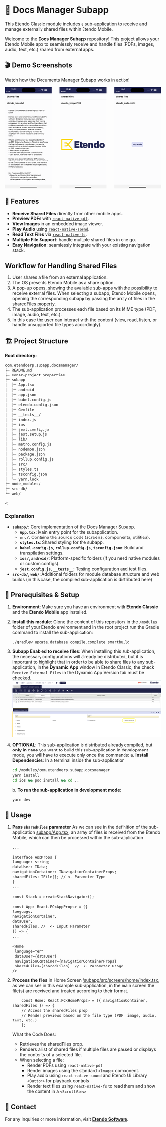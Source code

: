 # 📂 Docs Manager Subapp

This Etendo Classic module includes a sub-application to receive and manage externally shared files within Etendo Mobile.

Welcome to the **Docs Manager Subapp** repository! This project allows your Etendo Mobile app to seamlessly receive and handle files (PDFs, images, audio, text, etc.) shared from external apps.  

## 🎬 Demo Screenshots

Watch how the Documents Manager Subapp works in action!

<div style="display: flex; justify-content: space-between;">
  <img src="./subapp/assets/shared_files_etendo_notes.png" alt="Share Notes" width="30%"/>
  <img src="./subapp/assets/shared_files_etendo_image.png" alt="Share Image" width="30%"/>
  <img src="./subapp/assets/shared_files_etendo_audio.png" alt="Share Audio" width="30%"/>
</div>

## 🌟 Features
- **Receive Shared Files** directly from other mobile apps.
- **Preview PDFs** with [`react-native-pdf`](https://github.com/wonday/react-native-pdf).
- **View Images** in an embedded image viewer.
- **Play Audio** using [`react-native-sound`](https://github.com/zmxv/react-native-sound).
- **Read Text Files** via [`react-native-fs`](https://github.com/itinance/react-native-fs).
- **Multiple File Support**: handle multiple shared files in one go.
- **Easy Navigation**: seamlessly integrate with your existing navigation stack.

## Workflow for Handling Shared Files
1. User shares a file from an external application.
2. The OS presents Etendo Mobile as a share option.
3. A pop-up opens, showing the available sub-apps with the possibility to receive external files. When selecting a subapp, Etendo Mobile opens, opening the corresponding subapp by passing the array of files in the sharedFiles property.
4. The sub-application processes each file based on its MIME type (PDF, image, audio, text, etc.).
5. In this case the user can interact with the content (view, read, listen, or handle unsupported file types accordingly).

## 🏗️ Project Structure

**Root directory:**  
```
com.etendoerp.subapp.docsmanager/
├─ README.md
├─ sonar-project.properties
├─ subapp
│  ├─ App.tsx
│  ├─ android
│  ├─ app.json
│  ├─ babel.config.js
│  ├─ etendo.config.json
│  ├─ Gemfile
│  ├─ __tests__/
│  ├─ index.js
│  ├─ ios
│  ├─ jest.config.js
│  ├─ jest.setup.js
│  ├─ lib/
│  ├─ metro.config.js
│  ├─ nodemon.json
│  ├─ package.json
│  ├─ rollup.config.js
│  ├─ src/
│  ├─ styles.ts
│  ├─ tsconfig.json
│  └─ yarn.lock
├─ node_modules/
├─ src-db/
└─ web/
```
<
### Explanation

- **`subapp/`**: Core implementation of the Docs Manager Subapp.
  - **`App.tsx`**: Main entry point for the subapplication.
  - **`src/`**: Contains the source code (screens, components, utilities).
  - **`styles.ts`**: Shared styling for the subapp.
  - **`babel.config.js`**, **`rollup.config.js`**, **`tsconfig.json`**: Build and transpilation settings.
  - **`ios/`, `android/`**: Platform-specific folders (if you need native modules or custom configs).
  - **`jest.config.js`**, **`__tests__`**: Testing configuration and test files.
- **`src-db/`, `web/`**: Additional folders for module database structure  and  web builds (in this case, the compiled sub-application is distributed here)

## 📝 Prerequisites & Setup

1. **Environment**: Make sure you have an environment with **Etendo Classic** and the **Etendo Mobile** app installed.
2. **Install this module**: Clone the content of this repository in the `/modules` folder of your Etendo environment and in the root project run the Gradle command to install the sub-application: 
    ```bash
    ./gradlew update.database compile.complete smartbuild
    ```
3. **Subapp Enabled to receive files**: When installing this sub-application, the necessary configurations will already be distributed, but it is important to highlight that in order to be able to share files to any sub-application, in the **Dynamic App** window in Etendo Classic, the check `Receive External Files` in the Dynamic App Version tab must be checked.
   ![Dynamic App Configuration](./subapp/assets/shared_files_configuration.png)

4. **OPTIONAL**: This sub-application is distributed already compiled, but **only in case** you want to build this sub-application in development mode, you will have to execute only once the commands:
   a. **Install Dependencies**: In a terminal inside the sub-application
      ```bash
      cd /modules/com.etendoerp.subapp.docsmanager
      yarn install
      cd ios && pod install && cd ..
      ```
   b. **To run the sub-application in development mode:**
      ```bash
      yarn dev
      ```

## 🚀 Usage

1. **Pass `sharedFiles` parameter** As we can see in the definition of the sub-application [subapp/App.tsx](./subapp/App.tsx), an array of files is received from the Etendo Mobile, which can then be processed within the sub-application
   
    ```tsx
    ...
   
    interface AppProps {
    language: string;
    dataUser: IData;
    navigationContainer: INavigationContainerProps;
    sharedFiles: IFile[]; // <- Parameter Type
    }
    ...
   
    const Stack = createStackNavigator();
    
    const App: React.FC<AppProps> = ({
    language,
    navigationContainer,
    dataUser,
    sharedFiles, //  <- Input Parameter
    }) => {
    ...
   
    <Home
     language="en"
     dataUser={dataUser}
     navigationContainer={navigationContainerProps}
     sharedFiles={sharedFiles}  //  <- Parameter Usage
    />
   ```

2. **Process the files** in Home Screen [/subapp/src/screens/home/index.tsx](./subapp/src/screens/home/index.tsx ), as we can see in this example sub-application, in the main screen the file(s) are received and treated according to their format.

    ```tsx
        const Home: React.FC<HomeProps> = ({ navigationContainer, sharedFiles }) => {
        // Access the sharedFiles prop
        // Render previews based on the file type (PDF, image, audio, text, etc.)
        };
    ```
   What the Code Does: 
   - Retrieves the sharedFiles prop.
   - Renders a list of shared files if multiple files are passed or displays the contents of a selected file.
   - When selecting a file:
     - Render PDFs using `react-native-pdf`
     - Render images using the standard `<Image>` component.
     - Play audio using `react-native-sound` and Etendo Ui Library `<Button>` for playback controls
     - Render text files using `react-native-fs` to read them and show the content in a `<ScrollView>`

##  💬 Contact
For any inquiries or more information, visit [**Etendo Software**](https://etendo.software/).
